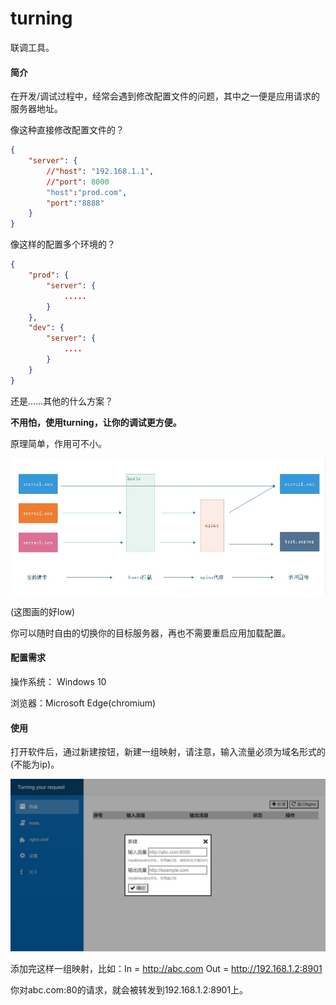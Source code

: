 # turning
联调工具。



#### 简介

在开发/调试过程中，经常会遇到修改配置文件的问题，其中之一便是应用请求的服务器地址。

像这种直接修改配置文件的？

```json
{
    "server": {
        //"host": "192.168.1.1",
        //"port": 8000
        "host":"prod.com",
        "port":"8888"
    }
}
```

像这样的配置多个环境的？

```json
{
    "prod": {
        "server": {
            .....
        }
    },
    "dev": {
        "server": {
            ....
        }
    }
}
```

还是……其他的什么方案？

**不用怕，使用turning，让你的调试更方便。**

原理简单，作用可不小。

![img1](files/img1.png)

(这图画的好low)

你可以随时自由的切换你的目标服务器，再也不需要重启应用加载配置。



#### 配置需求

操作系统： Windows 10

浏览器：Microsoft Edge(chromium)



#### 使用

打开软件后，通过新建按钮，新建一组映射，请注意，输入流量必须为域名形式的(不能为ip)。

![img2](files/img2.png)

添加完这样一组映射，比如：In = http://abc.com Out = http://192.168.1.2:8901

你对abc.com:80的请求，就会被转发到192.168.1.2:8901上。

